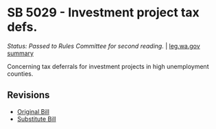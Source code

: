 # SB 5029 - Investment project tax defs.
*Status: Passed to Rules Committee for second reading.* | [leg.wa.gov summary](https://app.leg.wa.gov/billsummary?BillNumber=5029&Year=2021)

Concerning tax deferrals for investment projects in high unemployment counties.

## Revisions
* [Original Bill](1/)
* [Substitute Bill](S/)